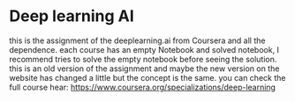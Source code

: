 # Deep learning AI

this is the assignment of the deeplearning.ai from Coursera and all the dependence.
each course has an empty Notebook and solved notebook, I recommend tries to solve the empty notebook before seeing the solution.
this is an old version of the assignment and maybe the new version on the website has changed a little but the concept is the same.
you can check the full course hear: https://www.coursera.org/specializations/deep-learning


```python

```
